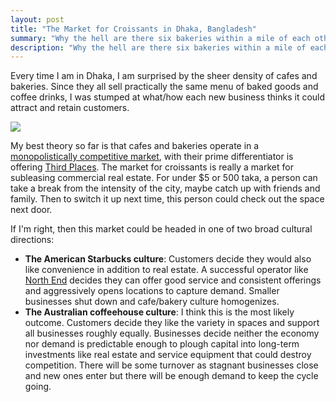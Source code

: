 ```yaml
---
layout: post
title: "The Market for Croissants in Dhaka, Bangladesh"
summary: "Why the hell are there six bakeries within a mile of each other?"
description: "Why the hell are there six bakeries within a mile of each other?"
---
```


Every time I am in Dhaka, I am surprised by the sheer density of cafes and bakeries. Since they all sell practically the same menu of baked goods and coffee drinks, I was stumped at what/how each new business thinks it could attract and retain customers.

<img src="wtkhan.github.io/images/gulshan-bakeries.png"/>

My best theory so far is that cafes and bakeries operate in a [monopolistically competitive market](https://en.wikipedia.org/wiki/Monopolistic_competition), with their prime differentiator is offering [Third Places](https://en.wikipedia.org/wiki/Third_place). The market for croissants is really a market for subleasing commercial real estate. For under $5 or 500 taka, a person can take a break from the intensity of the city, maybe catch up with friends and family. Then to switch it up next time, this person could check out the space next door.

If I'm right, then this market could be headed in one of two broad cultural directions:
* **The American Starbucks culture**: Customers decide they would also like convenience in addition to real estate. A successful operator like [North End](https://www.northendcoffee.com/) decides they can offer good service and consistent offerings and aggressively opens locations to capture demand. Smaller businesses shut down and cafe/bakery culture homogenizes.
* **The Australian coffeehouse culture**: I think this is the most likely outcome. Customers decide they like the variety in spaces and support all businesses roughly equally. Businesses decide neither the economy nor demand is predictable enough to plough capital into long-term investments like real estate and service equipment that could destroy competition. There will be some turnover as stagnant businesses close and new ones enter but there will be enough demand to keep the cycle going.
